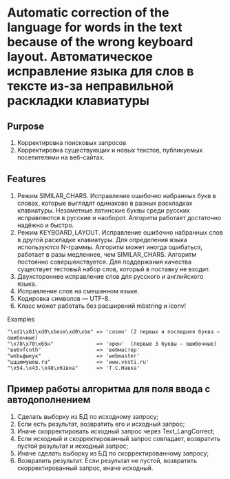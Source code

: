 # Automatic correction of the language for words in the text because of the wrong keyboard layout. Автоматическое исправление языка для слов в тексте из-за неправильной раскладки клавиатуры

## Purpose

1. Корректировка поисковых запросов
1. Корректировка существующих и новых текстов, публикуемых посетителями на веб-сайтах.

## Features

1. Режим SIMILAR_CHARS. Исправление ошибочно набранных букв в словах, которые выглядят одинаково в разных раскладках клавиатуры. Незаметные латинские буквы среди русских исправляются в русские и наоборот. Алгоритм работает достаточно надёжно и быстро.
1. Режим KEYBOARD_LAYOUT. Исправление ошибочно набранных слов в другой раскладке клавиатуры. Для определения языка используются N-граммы. Алгоритм может иногда ошибаться, работает в разы медленнее, чем SIMILAR_CHARS. Алгоритм постоянно совершенствуется. Для поддержания качества существует тестовый набор слов, который в поставку не входит.
1. Двухстороннее исправление слов для русского и английского языка.
1. Исправление слов на смешанном языке.
1. Кодировка символов — UTF-8.
1. Класс может работать без расширений mbstring и iconv!

Examples

    "\xd1\x81\xd0\xbesm\xd0\xbe" => 'cosmo' (2 первых и последняя буква — ошибочные)
    "\x78\x70\x65н"              => 'хрен'  (первые 3 буквы — ошибочные)
    "вебvfcnth"                  => 'вебмастер'
    "webьфыеук"                  => 'webmaster'
    "цццюмуыеш.ru"               => 'www.vesti.ru'
    "\x54.\x43.\x48\x61вка"      => 'Т.С.Навка'

## Пример работы алгоритма для поля ввода с автодополнением

1. Сделать выборку из БД по исходному запросу;
1. Если есть результат, возвратить его и исходный запрос;
1. Иначе скорректировать исходный запрос через Text_LangCorrect;
1. Если исходный и скорректированный запрос совпадает, возвратить пустой результат и исходный запрос;
1. Иначе сделать выборку из БД по скорректированному запросу;
1. Возвратить результат. Если результат не пустой, возвратить скорректированный запрос, иначе исходный.
